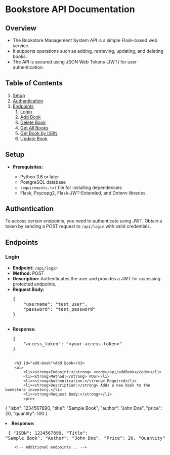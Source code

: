 <h1>Bookstore API Documentation</h1>
<section>
        <h2>Overview</h2>
        <ul>
            <li>The Bookstore Management System API is a simple Flask-based web service.</li>
            <li>It supports operations such as adding, retrieving, updating, and deleting books.</li>
            <li>The API is secured using JSON Web Tokens (JWT) for user authentication.</li>
        </ul>
    </section>
<section>
        <h2>Table of Contents</h2>
        <ol>
            <li><a href="#setup">Setup</a></li>
            <li><a href="#authentication">Authentication</a></li>
            <li><a href="#endpoints">Endpoints</a>
                <ol>
                    <li><a href="#login">Login</a></li>
                    <li><a href="#add-book">Add Book</a></li>
                    <li><a href="#delete-book">Delete Book</a></li>
                    <li><a href="#get-all-books">Get All Books</a></li>
                    <li><a href="#get-book-by-isbn">Get Book by ISBN</a></li>
                    <li><a href="#update-book">Update Book</a></li>
                </ol>
            </li>
        </ol>
    </section>

<section>
        <h2 id="setup">Setup</h2>
        <ul>
            <li><strong>Prerequisites:</strong></li>
            <ul>
                <li>Python 3.6 or later</li>
                <li>PostgreSQL database</li>
                <li><code>requirements.txt</code> file for installing dependencies</li>
                <li>Flask, Psycopg2, Flask-JWT-Extended, and Dotenv libraries</li>
            </ul>
        </ul>
    </section>

<section>
        <h2 id="authentication">Authentication</h2>
        <p>To access certain endpoints, you need to authenticate using JWT. Obtain a token by sending a POST
            request to <code>/api/login</code> with valid credentials.</p>
    </section>
<section>
        <h2 id="endpoints">Endpoints</h2>

<h3 id="login">Login</h3>
        <ul>
            <li><strong>Endpoint:</strong> <code>/api/login</code></li>
            <li><strong>Method:</strong> POST</li>
            <li><strong>Description:</strong> Authenticates the user and provides a JWT for accessing protected
                endpoints.</li>
            <li><strong>Request Body:</strong></li>
            <pre>
{
    "username": "test_user",
    "password": "test_password"
}
            </pre>
            <li><strong>Response:</strong></li>
            <pre>
{
    "access_token": "&lt;your-access-token&gt;"
}
            </pre>
        </ul>

        <h3 id="add-book">Add Book</h3>
        <ul>
            <li><strong>Endpoint:</strong> <code>/api/addBook</code></li>
            <li><strong>Method:</strong> POST</li>
            <li><strong>Authentication:</strong> Required</li>
            <li><strong>Description:</strong> Adds a new book to the bookstore inventory.</li>
            <li><strong>Request Body:</strong></li>
            <pre>
{
    "isbn": 1234567890,
    "title": "Sample Book",
    "author": "John Doe",
    "price": 20,
    "quantity": 100
}
            </pre>
            <li><strong>Response:</strong></li>
            <pre>
{
    "ISBN": 1234567890,
    "Title": "Sample Book",
    "Author": "John Doe",
    "Price": 20,
    "Quantity": 100
}
            </pre>
        </ul>

        <!-- Additional endpoints... -->

</section>
